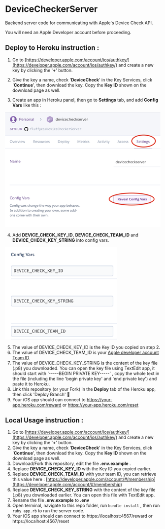 # DeviceCheckerServer

Backend server code for communicating with Apple's Device Check API.

You will need an Apple Developer account before proceeding.



## Deploy to Heroku instruction :

1. Go to [https://developer.apple.com/account/ios/authkey/](https://developer.apple.com/account/ios/authkey/) and create a new key by clicking the '**+**' button.

2. Give the key a name, check '**DeviceCheck**' in the Key Services, click '**Continue**', then download the key. Copy the **Key ID** shown on the download page as well.
3. Create an app in Heroku panel, then go to **Settings** tab, and add **Config Vars** like this :

![configVar](README_asset/configVar.png)

4. Add **DEVICE_CHECK_KEY_ID**, **DEVICE_CHECK_TEAM_ID** and **DEVICE_CHECK_KEY_STRING** into config vars.

![configVar2](README_asset/configVar2.png)

5. The value of DEVICE_CHECK_KEY_ID is the Key ID you copied on step 2.
6. The value of DEVICE_CHECK_TEAM_ID is your [Apple developer account Team ID](https://developer.apple.com/account/#/membership).
7. The value of DEVICE_CHECK_KEY_STRING is the content of the key file (.p8) you downloaded. You can open the key file using TextEdit app, it should start with '-----BEGIN PRIVATE KEY-----' , copy the whole text in the file (including the line 'begin private key' and 'end private key') and paste it to Heroku.
8. Link this repository (or your Fork) in the **Deploy** tab of the Heroku app, then click 'Deploy Branch' 🚀
9. Your iOS app should can connect to https://your-app.heroku.com/reward or https://your-app.heroku.com/reset



## Local Usage instruction :

1. Go to [https://developer.apple.com/account/ios/authkey/](https://developer.apple.com/account/ios/authkey/) and create a new key by clicking the '**+**' button.
2. Give the key a name, check '**DeviceCheck**' in the Key Services, click '**Continue**', then download the key. Copy the **Key ID** shown on the download page as well.
3. Download/Fork this repository, edit the file **.env.example** . 
4. Replace **DEVICE_CHECK_KEY_ID** with the Key ID you copied earlier.
5. Replace **DEVICE_CHECK_TEAM_ID** with your team ID, you can retrieve this value here : [https://developer.apple.com/account/#/membership](https://developer.apple.com/account/#/membership)
6. Replace **DEVICE_CHECK_KEY_STRING** with the content of the key file (.p8) you downloaded earlier. You can open this file with TextEdit app.
7. Rename the file **.env.example** to **.env**
8. Open terminal, navigate to this repo folder, run `bundle install` , then run `ruby app.rb` to run the server code.
9. Your iOS app should can connect to https://localhost:4567/reward or https://localhost:4567/reset



